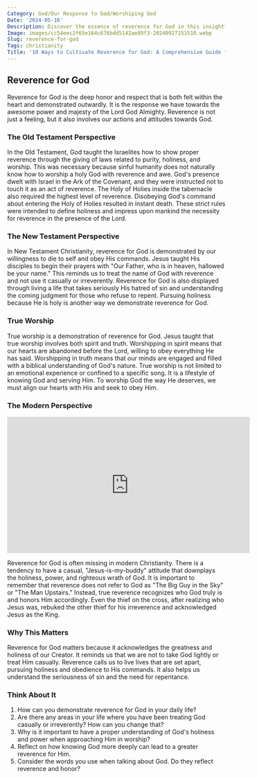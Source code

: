 ```yaml
---
Category: God/Our Response to God/Worshiping God
Date: '2024-05-16'
Description: Discover the essence of reverence for God in this insightful article, exploring the significance and depth of spiritual devotion. Gain a deeper understanding of the profound connection between faith and reverence.
Image: images/cc54eec2f65e164c676bdd5142ae89f3-20240927151510.webp
Slug: reverence-for-god
Tags: christianity
Title: '10 Ways to Cultivate Reverence for God: A Comprehensive Guide for Christian Readers'
---
```


## Reverence for God

Reverence for God is the deep honor and respect that is both felt within the heart and demonstrated outwardly. It is the response we have towards the awesome power and majesty of the Lord God Almighty. Reverence is not just a feeling, but it also involves our actions and attitudes towards God.

### The Old Testament Perspective

In the Old Testament, God taught the Israelites how to show proper reverence through the giving of laws related to purity, holiness, and worship. This was necessary because sinful humanity does not naturally know how to worship a holy God with reverence and awe. God's presence dwelt with Israel in the Ark of the Covenant, and they were instructed not to touch it as an act of reverence. The Holy of Holies inside the tabernacle also required the highest level of reverence. Disobeying God's command about entering the Holy of Holies resulted in instant death. These strict rules were intended to define holiness and impress upon mankind the necessity for reverence in the presence of the Lord.

### The New Testament Perspective

In New Testament Christianity, reverence for God is demonstrated by our willingness to die to self and obey His commands. Jesus taught His disciples to begin their prayers with "Our Father, who is in heaven, hallowed be your name." This reminds us to treat the name of God with reverence and not use it casually or irreverently. Reverence for God is also displayed through living a life that takes seriously His hatred of sin and understanding the coming judgment for those who refuse to repent. Pursuing holiness because He is holy is another way we demonstrate reverence for God.

### True Worship

True worship is a demonstration of reverence for God. Jesus taught that true worship involves both spirit and truth. Worshipping in spirit means that our hearts are abandoned before the Lord, willing to obey everything He has said. Worshipping in truth means that our minds are engaged and filled with a biblical understanding of God's nature. True worship is not limited to an emotional experience or confined to a specific song. It is a lifestyle of knowing God and serving Him. To worship God the way He deserves, we must align our hearts with His and seek to obey Him.

### The Modern Perspective


<iframe width="560" height="315" src="https://www.youtube.com/embed/7Iw5BeQt2nM" frameborder="0" allow="autoplay; encrypted-media" allowfullscreen></iframe>


Reverence for God is often missing in modern Christianity. There is a tendency to have a casual, "Jesus-is-my-buddy" attitude that downplays the holiness, power, and righteous wrath of God. It is important to remember that reverence does not refer to God as "The Big Guy in the Sky" or "The Man Upstairs." Instead, true reverence recognizes who God truly is and honors Him accordingly. Even the thief on the cross, after realizing who Jesus was, rebuked the other thief for his irreverence and acknowledged Jesus as the King.

### Why This Matters

Reverence for God matters because it acknowledges the greatness and holiness of our Creator. It reminds us that we are not to take God lightly or treat Him casually. Reverence calls us to live lives that are set apart, pursuing holiness and obedience to His commands. It also helps us understand the seriousness of sin and the need for repentance.

### Think About It

1. How can you demonstrate reverence for God in your daily life?
2. Are there any areas in your life where you have been treating God casually or irreverently? How can you change that?
3. Why is it important to have a proper understanding of God's holiness and power when approaching Him in worship?
4. Reflect on how knowing God more deeply can lead to a greater reverence for Him.
5. Consider the words you use when talking about God. Do they reflect reverence and honor?